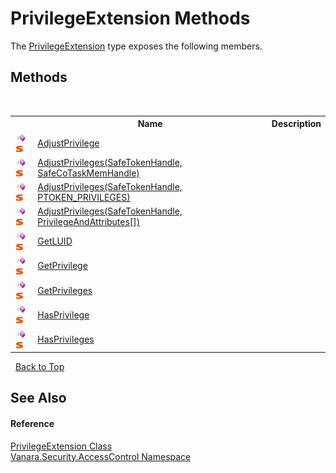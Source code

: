 # PrivilegeExtension Methods
 

The <a href="9f97b6a3-d9b0-31cf-cc59-36d33d4a6643">PrivilegeExtension</a> type exposes the following members.


## Methods
&nbsp;<table><tr><th></th><th>Name</th><th>Description</th></tr><tr><td>![Public method](media/pubmethod.gif "Public method")![Static member](media/static.gif "Static member")</td><td><a href="dd9115fe-6de6-bd02-6f59-df86df6b5718">AdjustPrivilege</a></td><td /></tr><tr><td>![Public method](media/pubmethod.gif "Public method")![Static member](media/static.gif "Static member")</td><td><a href="6998503a-4e6b-d6ff-65a5-5c3c5e020fa9">AdjustPrivileges(SafeTokenHandle, SafeCoTaskMemHandle)</a></td><td /></tr><tr><td>![Public method](media/pubmethod.gif "Public method")![Static member](media/static.gif "Static member")</td><td><a href="cbcf4282-5a59-3f6e-9ed0-7eb3cf3b867c">AdjustPrivileges(SafeTokenHandle, PTOKEN_PRIVILEGES)</a></td><td /></tr><tr><td>![Public method](media/pubmethod.gif "Public method")![Static member](media/static.gif "Static member")</td><td><a href="94f23722-9e76-b664-30d0-452fea930568">AdjustPrivileges(SafeTokenHandle, PrivilegeAndAttributes[])</a></td><td /></tr><tr><td>![Public method](media/pubmethod.gif "Public method")![Static member](media/static.gif "Static member")</td><td><a href="31cdf096-0b9b-bd77-e73a-f8fc00647892">GetLUID</a></td><td /></tr><tr><td>![Public method](media/pubmethod.gif "Public method")![Static member](media/static.gif "Static member")</td><td><a href="8f7ef5f5-09a2-f0e5-0dc0-9540c84b2f68">GetPrivilege</a></td><td /></tr><tr><td>![Public method](media/pubmethod.gif "Public method")![Static member](media/static.gif "Static member")</td><td><a href="ff9e2435-4a97-bb21-1c69-f768f5e12e78">GetPrivileges</a></td><td /></tr><tr><td>![Public method](media/pubmethod.gif "Public method")![Static member](media/static.gif "Static member")</td><td><a href="d767e6b1-40c4-0e5b-c4ad-48056e009417">HasPrivilege</a></td><td /></tr><tr><td>![Public method](media/pubmethod.gif "Public method")![Static member](media/static.gif "Static member")</td><td><a href="ec266d6b-8c6e-ddd4-4c70-f05f7d32a9fa">HasPrivileges</a></td><td /></tr></table>&nbsp;
<a href="#privilegeextension-methods">Back to Top</a>

## See Also


#### Reference
<a href="9f97b6a3-d9b0-31cf-cc59-36d33d4a6643">PrivilegeExtension Class</a><br /><a href="62a937f8-234b-6e15-2f22-272a8ae206a7">Vanara.Security.AccessControl Namespace</a><br />